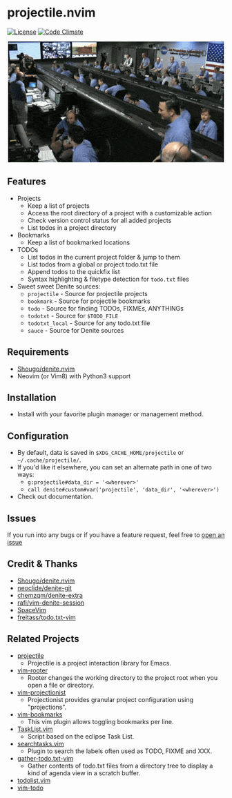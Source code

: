 # projectile.nvim #

[![License](https://img.shields.io/github/license/dunstontc/projectile.nvim.svg)](https://github.com/dunstontc/projectile.nvim/blob/master/LICENSE)
[![Code Climate](https://img.shields.io/codeclimate/issues/github/me-and/mdf.svg)](https://github.com/dunstontc/projectile.nvim/issues)

<div align="center">
    <img src="https://raw.githubusercontent.com/dunstontc/assets/master/gifs/yes.gif" alt="mission-control"/>
</div>


## Features ##

  - Projects
    - Keep a list of projects
    - Access the root directory of a project with a customizable action
    - Check version control status for all added projects
    - List todos in a project directory
  - Bookmarks
    - Keep a list of bookmarked locations
  - TODOs
    - List todos in the current project folder & jump to them
    - List todos from a global or project todo.txt file
    - Append todos to the quickfix list 
    - Syntax highlighting & filetype detection for `todo.txt` files
  - Sweet sweet Denite sources:
    - `projectile` - Source for projectile projects
    - `bookmark` - Source for projectile bookmarks
    - `todo` - Source for finding TODOs, FIXMEs, ANYTHINGs
    - `todotxt` - Source for `$TODO_FILE`
    - `todotxt_local` - Source for any todo.txt file
    - `sauce` - Source for Denite sources


## Requirements ##
  - [Shougo/denite.nvim](https://github.com/Shougo/denite.nvim)
  - Neovim (or Vim8) with Python3 support


## Installation ##
  - Install with your favorite plugin manager or management method.


## Configuration ##
  - By default, data is saved in `$XDG_CACHE_HOME/projectile` or `~/.cache/projectile/`.  
  - If you'd like it elsewhere, you can set an alternate path in one of two ways:
    - `g:projectile#data_dir = '<wherever>'`
    - `call denite#custom#var('projectile', 'data_dir', '<wherever>')`
  - Check out documentation.


## Issues ##
If you run into any bugs or if you have a feature request, feel free to
 [open an issue](https://github.com/dunstontc/projectile.nvim/issues)


## Credit & Thanks ##
  - [Shougo/denite.nvim](https://github.com/Shougo/denite.nvim)
  - [neoclide/denite-git](https://github.com/neoclide/denite-git)
  - [chemzqm/denite-extra](https://github.com/chemzqm/denite-extra)
  - [rafi/vim-denite-session](https://github.com/rafi/vim-denite-session)
  - [SpaceVim](https://github.com/SpaceVim/SpaceVim)
  - [freitass/todo.txt-vim](https://github.com/freitass/todo.txt-vim)


## Related Projects ##
  - [projectile](https://github.com/bbatsov/projectile)
    - Projectile is a project interaction library for Emacs.
  - [vim-rooter](https://github.com/airblade/vim-rooter)
    - Rooter changes the working directory to the project root when you open a file or directory.
  - [vim-projectionist](https://github.com/tpope/vim-projectionist)
    - Projectionist provides granular project configuration using "projections".
  - [vim-bookmarks](https://github.com/MattesGroeger/vim-bookmarks)
    - This vim plugin allows toggling bookmarks per line.
  - [TaskList.vim](https://github.com/vim-scripts/TaskList.vim)
    - Script based on the eclipse Task List.
  - [searchtasks.vim](https://github.com/gilsondev/searchtasks.vim)
    - Plugin to search the labels often used as TODO, FIXME and XXX.
  - [gather-todo.txt-vim](https://github.com/lgalke/gather-todo.txt-vim)
    - Gather contents of todo.txt files from a directory tree to display a kind of agenda view in a scratch buffer.
  - [todolist.vim](https://github.com/vim-scripts/todolist.vim)
  - [vim-todo](https://github.com/codegram/vim-todo)

